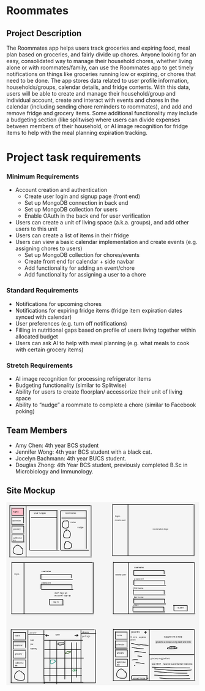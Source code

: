 # Roommates

## Project Description
The Roommates app helps users track groceries and expiring food, meal plan based on groceries, and fairly divide up chores. Anyone looking for an easy, consolidated way to manage their household chores, whether living alone or with roommates/family, can use the Roommates app to get timely notifications on things like groceries running low or expiring, or chores that need to be done. The app stores data related to user profile information, households/groups, calendar details, and fridge contents. With this data, users will be able to create and manage their household/group and individual account, create and interact with events and chores in the calendar (including sending chore reminders to roommates), and add and remove fridge and grocery items. Some additional functionality may include a budgeting section (like splitwise) where users can divide expenses between members of their household, or AI image recognition for fridge items to help with the meal planning expiration tracking.

# Project task requirements
### Minimum Requirements
- Account creation and authentication
  - Create user login and signup page (front end)
  - Set up MongoDB connection in back end
  - Set up MongoDB collection for users
  - Enable OAuth in the back end for user verification
- Users can create a unit of living space (a.k.a. groups), and add other users to this unit
- Users can create a list of items in their fridge
- Users can view a basic calendar implementation and create events (e.g. assigning chores to users)
  - Set up MongoDB collection for chores/events
  - Create front end for calendar + side navbar
  - Add functionality for adding an event/chore
  - Add functionality for assigning a user to a chore
### Standard Requirements 
- Notifications for upcoming chores
- Notifications for expiring fridge items (fridge item expiration dates synced with calendar)
- User preferences (e.g. turn off notifications)
- Filling in nutritional gaps based on profile of users living together within allocated budget
- Users can ask AI to help with meal planning (e.g. what meals to cook with certain grocery items)
### Stretch Requirements
- AI image recognition for processing refrigerator items
- Budgeting functionality (similar to Splitwise)
- Ability for users to create floorplan/ accessorize their unit of living space
- Ability to “nudge” a roommate to complete a chore (similar to Facebook poking)

## Team Members
- Amy Chen: 4th year BCS student
- Jennifer Wong: 4th year BCS student with a black cat.
- Jocelyn Bachmann: 4th year BUCS student.
- Douglas Zhong: 4th Year BCS student, previously completed B.Sc in Microbiology and Immunology.

## Site Mockup
<img src ="images/prototype.png">



